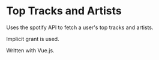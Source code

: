 # Top Tracks and Artists
Uses the spotify API to fetch a user's top tracks and artists.

Implicit grant is used.

Written with Vue.js.
